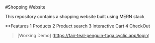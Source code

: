 #Shopping Website

This repository contains a shopping website built using MERN stack

**Features
  1 Products
  2 Product search
  3 Interactive Cart
  4 CheckOut

> [Working Demo] (https://fair-teal-penguin-toga.cyclic.app/login)
